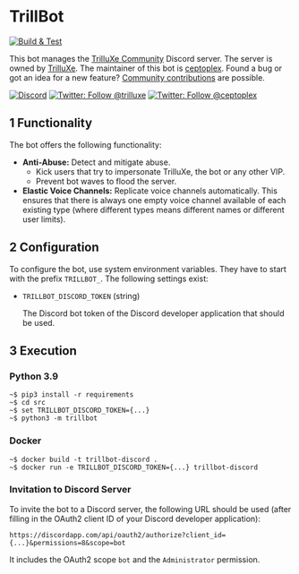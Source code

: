 # TrillBot

[![Build & Test](https://github.com/ceptoplex/trillbot-discord/actions/workflows/build-test.yml/badge.svg)](https://github.com/ceptoplex/trillbot-discord/actions/workflows/build-test.yml)

This bot manages the [TrilluXe Community](https://discord.gg/trilluxe) Discord server. The server is owned
by [TrilluXe](https://twitter.com/trilluxe). The maintainer of this bot is [ceptoplex](https://twitter.com/ceptoplex).
Found a bug or got an idea for a new
feature? [Community contributions](https://github.com/ceptoplex/trillbot/blob/master/CONTRIBUTING.md) are possible.

[![Discord](https://discordapp.com/api/guilds/314010693084905494/widget.png)](https://discord.gg/trilluxe)
[![Twitter: Follow @trilluxe](https://img.shields.io/twitter/follow/trilluxe?style=social)](https://twitter.com/trilluxe)
[![Twitter: Follow @ceptoplex](https://img.shields.io/twitter/follow/ceptoplex?style=social)](https://twitter.com/ceptoplex)

## 1 Functionality

The bot offers the following functionality:

- __Anti-Abuse:__ Detect and mitigate abuse.
    - Kick users that try to impersonate TrilluXe, the bot or any other VIP.
    - Prevent bot waves to flood the server.
- __Elastic Voice Channels:__ Replicate voice channels automatically. This ensures that there is always one empty voice
  channel available of each existing type (where different types means different names or different user limits).

## 2 Configuration

To configure the bot, use system environment variables. They have to start with the prefix `TRILLBOT_`. The following
settings exist:

- `TRILLBOT_DISCORD_TOKEN` (string)

  The Discord bot token of the Discord developer application that should be used.

## 3 Execution

### Python 3.9

    ~$ pip3 install -r requirements
    ~$ cd src
    ~$ set TRILLBOT_DISCORD_TOKEN={...}
    ~$ python3 -m trillbot

### Docker

    ~$ docker build -t trillbot-discord .
    ~$ docker run -e TRILLBOT_DISCORD_TOKEN={...} trillbot-discord

### Invitation to Discord Server

To invite the bot to a Discord server, the following URL should be used (after filling in the OAuth2 client ID of your
Discord developer application):

    https://discordapp.com/api/oauth2/authorize?client_id={...}&permissions=8&scope=bot

It includes the OAuth2 scope `bot` and the `Administrator` permission.
